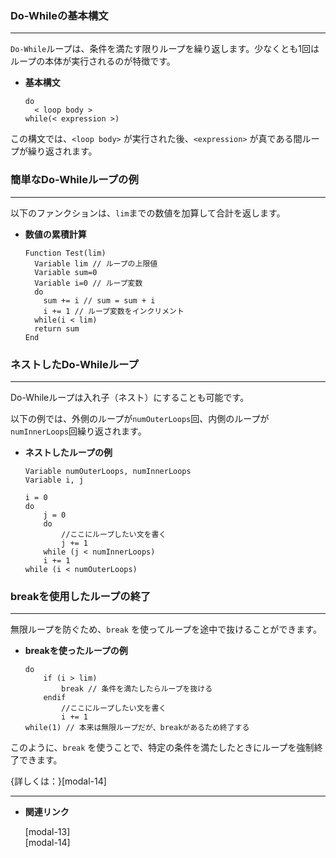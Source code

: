 ### Do-Whileの基本構文

---

`Do-While`ループは、条件を満たす限りループを繰り返します。少なくとも1回はループの本体が実行されるのが特徴です。

- **基本構文**
    
    ```igor
    do
      < loop body >
    while(< expression >)
    ```
    

この構文では、`<loop body>` が実行された後、`<expression>` が真である間ループが繰り返されます。

### 簡単なDo-Whileループの例

---

以下のファンクションは、`lim`までの数値を加算して合計を返します。

- **数値の累積計算**
    
    ```igor
    Function Test(lim)
      Variable lim // ループの上限値
      Variable sum=0
      Variable i=0 // ループ変数
      do
        sum += i // sum = sum + i
        i += 1 // ループ変数をインクリメント
      while(i < lim)
      return sum
    End
    ```
    

### ネストしたDo-Whileループ

---

Do-Whileループは入れ子（ネスト）にすることも可能です。

以下の例では、外側のループが`numOuterLoops`回、内側のループが`numInnerLoops`回繰り返されます。

- **ネストしたループの例**
    
    ```igor
    Variable numOuterLoops, numInnerLoops
    Variable i, j
    
    i = 0
    do
    	j = 0
    	do
    		//ここにループしたい文を書く
    		j += 1
    	while (j < numInnerLoops)
    	i += 1
    while (i < numOuterLoops)
    ```
    

### breakを使用したループの終了

---

無限ループを防ぐため、`break` を使ってループを途中で抜けることができます。

- **breakを使ったループの例**
    
    ```igor
    do
    	if (i > lim)
    		break // 条件を満たしたらループを抜ける
    	endif
    		//ここにループしたい文を書く
    		i += 1
    while(1) // 本来は無限ループだが、breakがあるため終了する
    ```
    

このように、`break` を使うことで、特定の条件を満たしたときにループを強制終了できます。

{詳しくは：}[modal-14]

---

- **関連リンク**

    <div class="related-link-wrapper">
      [modal-13]<!--ループ文（Forループ）--><br>
      [modal-14]<!--break文-->
    </div>